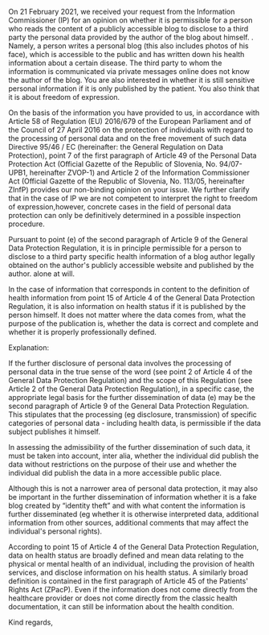 On 21 February 2021, we received your request from the Information Commissioner (IP) for an opinion on whether it is permissible for a person who reads the content of a publicly accessible blog to disclose to a third party the personal data provided by the author of the blog about himself. . Namely, a person writes a personal blog (this also includes photos of his face), which is accessible to the public and has written down his health information about a certain disease. The third party to whom the information is communicated via private messages online does not know the author of the blog. You are also interested in whether it is still sensitive personal information if it is only published by the patient. You also think that it is about freedom of expression.

On the basis of the information you have provided to us, in accordance with Article 58 of Regulation (EU) 2016/679 of the European Parliament and of the Council of 27 April 2016 on the protection of individuals with regard to the processing of personal data and on the free movement of such data Directive 95/46 / EC (hereinafter: the General Regulation on Data Protection), point 7 of the first paragraph of Article 49 of the Personal Data Protection Act (Official Gazette of the Republic of Slovenia, No. 94/07-UPB1, hereinafter ZVOP-1) and Article 2 of the Information Commissioner Act (Official Gazette of the Republic of Slovenia, No. 113/05, hereinafter ZInfP) provides our non-binding opinion on your issue. We further clarify that in the case of IP we are not competent to interpret the right to freedom of expression,however, concrete cases in the field of personal data protection can only be definitively determined in a possible inspection procedure.

Pursuant to point (e) of the second paragraph of Article 9 of the General Data Protection Regulation, it is in principle permissible for a person to disclose to a third party specific health information of a blog author legally obtained on the author's publicly accessible website and published by the author. alone at will.

In the case of information that corresponds in content to the definition of health information from point 15 of Article 4 of the General Data Protection Regulation, it is also information on health status if it is published by the person himself. It does not matter where the data comes from, what the purpose of the publication is, whether the data is correct and complete and whether it is properly professionally defined.

Explanation:

If the further disclosure of personal data involves the processing of personal data in the true sense of the word (see point 2 of Article 4 of the General Data Protection Regulation) and the scope of this Regulation (see Article 2 of the General Data Protection Regulation), in a specific case, the appropriate legal basis for the further dissemination of data (e) may be the second paragraph of Article 9 of the General Data Protection Regulation. This stipulates that the processing (eg disclosure, transmission) of specific categories of personal data - including health data, is permissible if the data subject publishes it himself.

In assessing the admissibility of the further dissemination of such data, it must be taken into account, inter alia, whether the individual did publish the data without restrictions on the purpose of their use and whether the individual did publish the data in a more accessible public place.

Although this is not a narrower area of ​​personal data protection, it may also be important in the further dissemination of information whether it is a fake blog created by “identity theft” and with what content the information is further disseminated (eg whether it is otherwise interpreted data, additional information from other sources, additional comments that may affect the individual's personal rights).

According to point 15 of Article 4 of the General Data Protection Regulation, data on health status are broadly defined and mean data relating to the physical or mental health of an individual, including the provision of health services, and disclose information on his health status. A similarly broad definition is contained in the first paragraph of Article 45 of the Patients' Rights Act (ZPacP). Even if the information does not come directly from the healthcare provider or does not come directly from the classic health documentation, it can still be information about the health condition.

Kind regards,
